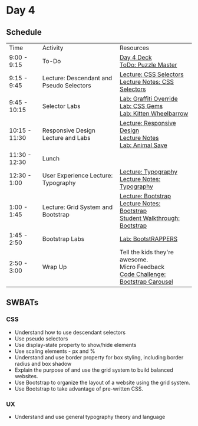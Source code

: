 # Day 4

## Schedule

<table>
    <tr>
        <td>Time</td>
        <td>Activity</td>
        <td>Resources</td>
    </tr>
    <tr>
        <td>9:00 - 9:15</td>
        <td> To-Do</td>
        <td>
            <a href="https://docs.google.com/presentation/d/1NJ4YCU7Sj1H_KoMkF-s2aswr-b39JMNTWILe4bLTmNU/edit#slide=id.gafe5a1ee8_0_0">Day 4 Deck</a>
            <br>
            <a href="https://github.com/learn-co-curriculum/hs-intro-web-design-positioning-todo">ToDo: Puzzle Master</a>
        </td>
    </tr>
    <tr>
        <td>9:15 - 9:45</td>
        <td> Lecture: Descendant and Pseudo Selectors </td>
        <td>
            <a href="lectures/css-selectors/LECTURE.md">Lecture: CSS Selectors</a><br>
            <a href="lectures/css-selectors">Lecture Notes: CSS Selectors</a><br>
        </td>
    </tr>
    <tr>
        <td>9:45 - 10:15</td>
        <td> Selector Labs </td>
        <td>
        <a href="https://github.com/learn-co-curriculum/Css-Graffiti-Override">Lab: Graffiti Override</a><br>
        <a href="https://github.com/learn-co-curriculum/hs-intro-software-engineering-css-selectors"> Lab: CSS Gems</a><br>
        <a href="https://github.com/learn-co-curriculum/hs-kitten-wheelbarrow"> Lab: Kitten Wheelbarrow</a>
        </br>
        </td>
    </tr>
    <tr>
        <td>10:15 - 11:30</td>
        <td> Responsive Design Lecture and Labs</td>
        <td>
            <a href="lectures/responsive-design/LECTURE.md">Lecture: Responsive Design</a><br>
            <a href="lectures/responsive-design/README.md">Lecture Notes</a><br>
            <a href="https://github.com/learn-co-curriculum/Animal-Save"> Lab: Animal Save</a>
        </td>
    </tr>
        <tr>
        <td>11:30 - 12:30</td>
        <td> Lunch </td>
        <td>
        </td>
    </tr>
    <tr>
        <td>12:30 - 1:00</td>
        <td> User Experience Lecture: Typography </td>
        <td>
            <a href="lectures/typography/LECTURE.md">Lecture: Typography</a><br>
            <a href="lectures/typography">Lecture Notes: Typography</a><br>
        </td>
    </tr>
    <tr>
        <td>1:00 - 1:45</td>
        <td> Lecture: Grid System and Bootstrap </td>
        <td>
            <a href="lectures/bootstrap/LECTURE.md">Lecture: Bootstrap</a></br>
            <a href="lectures/bootstrap">Lecture Notes: Bootstrap</a></br>
            <a href="https://github.com/learn-co-curriculum/Hs-Bootstrap-Walkthrough">Student Walkthrough: Bootstrap</a></br>
        </td>
    </tr>
    <tr>
        <td>1:45 - 2:50</td>
        <td> Bootstrap Labs </td>
        <td>
            <a href="https://github.com/learn-co-curriculum/fe-bootstRAPPERS">Lab: BootstRAPPERS</a>
        </td>
    </tr>
    <tr>
        <td>2:50 - 3:00</td>
        <td> Wrap Up</td>
        <td> 
            Tell the kids they're awesome.
            <br>
            Micro Feedback<br>
            <a href="https://github.com/learn-co-curriculum/hs-intro-web-design-bootstrap-carousel-code-challenge">Code Challenge: Bootstrap Carousel</a>
        </td>
    </tr>
</table>

## SWBATs

### CSS

+ Understand how to use descendant selectors
+ Use pseudo selectors
+ Use display-state property to show/hide elements
+ Use scaling elements - px and %
+ Understand and use border property for box styling, including border radius and box shadow
+ Explain the purpose of and use the grid system to build balanced websites.
+ Use Bootstrap to organize the layout of a website using the grid system.
+ Use Bootstrap to take advantage of pre-written CSS.

### UX

+ Understand and use general typography theory and language
